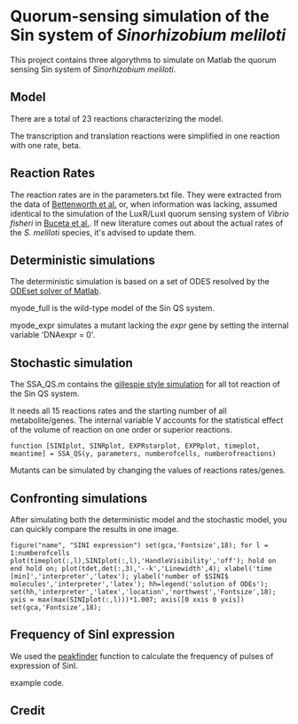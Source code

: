 # Quorum-sensing simulation of the Sin system of _Sinorhizobium meliloti_

This project contains three algorythms to simulate on Matlab the quorum sensing Sin system of _Sinorhizobium meliloti_.

## Model

There are a total of 23 reactions characterizing the model.

The transcription and translation reactions were simplified in one reaction with one rate, beta.

## Reaction Rates

The reaction rates are in the parameters.txt file. They were extracted from the data of [Bettenworth et al.](https://doi.org/10.1038/s41467-022-30307-6) or, when information was lacking, assumed identical to the simulation of the LuxR/LuxI quorum sensing system of _Vibrio fisheri_ in [Buceta et al.](https://bmcsystbiol.biomedcentral.com/articles/10.1186/1752-0509-7-6). If new literature comes out about the actual rates of the _S. meliloti_ species, it's advised to update them.

## Deterministic simulations

The deterministic simulation is based on a set of ODES resolved by the [ODEset solver of Matlab](https://it.mathworks.com/help/matlab/ref/odeset.html).

myode_full is the wild-type model of the Sin QS system.

myode_expr simulates a mutant lacking the _expr_ gene by setting the internal variable 'DNAexpr = 0'.

## Stochastic simulation

The SSA_QS.m contains the [gillespie style simulation](https://en.wikipedia.org/wiki/Gillespie_algorithm) for all tot reaction of the Sin QS system.

It needs all 15 reactions rates and the starting number of all metabolite/genes. The internal variable V accounts for the statistical effect of the volume of reaction on one order or superior reactions.

`
  function [SINIplot, SINRplot, EXPRstarplot, EXPRplot, timeplot, meantime] = SSA_QS(y, parameters, numberofcells, numberofreactions)
`

Mutants can be simulated by changing the values of reactions rates/genes.

## Confronting simulations

After simulating both the deterministic model and the stochastic model, you can quickly compare the results in one image.

`
figure("name", "SINI expression")
set(gca,'Fontsize',18);
for l = 1:numberofcells
    plot(timeplot(:,l),SINIplot(:,l),'HandleVisibility','off');
    hold on
end
hold on;
plot(tdet,det(:,3),'--k','Linewidth',4);
xlabel('time [min]','interpreter','latex');
ylabel('number of $SINI$ molecules','interpreter','latex');
hh=legend('solution of ODEs');
set(hh,'interpreter','latex','location','northwest','Fontsize',18);
yxis = max(max(SINIplot(:,l)))*1.007;
axis([0 xxis 0 yxis])
set(gca,'Fontsize',18);
`

## Frequency of SinI expression

We used the [peakfinder](https://www.mathworks.com/matlabcentral/fileexchange/25500-peakfinder-x0-sel-thresh-extrema-includeendpoints-interpolate) function to calculate the frequency of pulses of expression of SinI.

example code.

## Credit


